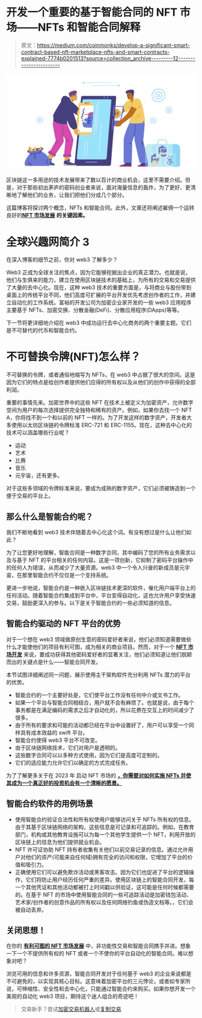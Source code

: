 # 开发一个重要的基于智能合同的 NFT 市场——NFTs 和智能合同解释

> 原文：<https://medium.com/coinmonks/develop-a-significant-smart-contract-based-nft-marketplace-nfts-and-smart-contracts-explained-7774b0201513?source=collection_archive---------12----------------------->

![](img/e5e130ca613f5be9a36cce1d839621a5.png)

区块链这一多用途的技术发展带来了数以百计的商业机会，这里不需要介绍。但是，对于那些初出茅庐的密码创业者来说，面对海量信息的轰炸，为了更好、更清晰地了解他们的业务，让我们把他们分成几个部分。

这篇博客将探讨两个概念，NFTs 和智能合同。此外，文章还将阐述雇佣一个运转良好的[**NFT 市场发展**](https://www.appdupe.com/nft-marketplace-development) **的关键因素。**

# **全球兴趣网简介 3**

在深入博客的细节之前，你对 web3 了解多少？

Web3 正成为全球关注的焦点，因为它能够挖掘出企业的真正潜力。也就是说，他们与生俱来的能力，建立在使用区块链技术的基础上，为所有的交易和交易提供了大量的去中心化。现在，这种 web3 技术的重要方面是，与将商业与股份带到桌面上的传统平台不同，他们高度可扩展的平台开发优先考虑创作者的工作，并建立自动化的工作系统。富裕的开发公司为加密企业家开发的一些 web3 应用程序主要基于 NFTs、加密交换、分散金融(DeFi)、分散应用程序(DApps)等等。

下一节将更详细地介绍在 web3 中成功运行去中心化商务的两个重要主题。它们是不可替代的代币和智能合约。

# **不可替换令牌(NFT)怎么样？**

不可替换的令牌，或者通俗地缩写为 NFTs，在 web3 中占据了很大的空间。这是因为它们的特点是给创作者提供他们应得的所有权以及从他们的创作中获得的全部利润。

重要的事情先来。加密世界中的这些 NFT 在技术上被定义为加密资产，允许数字空间为用户的每次选择提供完全独特和稀有的资产。例如，如果你去找一个 NFT A，你将找不到一个和以前的 NFT 一样的。为了开发这样的数字资产，开发者大多使用以太坊区块链的令牌标准 ERC-721 和 ERC-1155。现在，这种去中心化的技术可以涵盖哪些行业呢？

*   运动
*   艺术
*   比赛
*   音乐
*   元宇宙，还有更多。

对于这些多领域的令牌标准来说，要成为成熟的数字资产，它们必须被铸造到一个便于交易的平台上。

## 那么什么是智能合约呢？

我们不断地看到 web3 技术伴随着去中心化这个词。有没有想过是什么让他们如此？

为了让您更好地理解，智能合同是一种数字合同，其中编码了您的所有业务需求以及与基于 NFT 的平台相关的任何内容。这是一项创新，它抑制了密码平台操作中的任何人为错误，从而减少了大量资源。web3 中一个令人兴奋的新成员是元宇宙，在那里智能合约不仅仅是一个支持系统。

更进一步地说，智能合约是一种嵌入区块链技术更深的软件，催化用户端平台上的任何活动。随着智能合约集成到平台中，平台变得自动化，这也允许用户享受快速交易，鼓励更深入的参与。以下是关于智能合约的一些必须知道的信息。

## **智能合约驱动的 NFT 平台的优势**

对于一个想在 web3 领域做原创生意的密码爱好者来说，他们必须知道需要做些什么才能使他们的项目有利可图，成为相关的商业项目。然而，对于一个 [**NFT 市场开发**](https://www.appdupe.com/nft-marketplace-development) 来说，要成功获得其他密码爱好者的显著关注，他们必须知道让他们脱颖而出的关键点是什么——智能合同开发。

本节试图详细阐述同一问题，展示使用主干架构软件充分利用 NFTs 潜力的平台的优势。

*   智能合约的一个主要好处是，它们使平台工作没有任何中介或文书工作。
*   如果一个平台与智能合同相结合，用户就不会有麻烦了。也就是说，由于每个事务都是在满足编码的需求之后才自动化的，所以花费在交互上的时间减少了很多。
*   由于所有的要求和可能的活动都已经在平台中设置好了，用户可以享受一个同样具有成本效益的 swift 平台。
*   智能合约使得 web3 平台不可改变。
*   由于区块链网络技术，它们对用户是透明的。
*   这些数字合同可以以多种方式使用，因为它们是高度可定制的。
*   它们的适应能力允许它们以确定的方式完成任务。

为了了解更多关于在 2023 年 启动 NFT 市场的 [**，你需要对如何实施 NFTs 并使其成为一个真正好的投资机会有一个清晰的愿景。**](/coinmonks/white-label-nft-marketplace-development-steps-to-develop-your-crypto-startup-in-2023-7c92c165d4ff)

## **智能合约软件的用例场景**

*   使用智能合约验证合法性和所有权使用户能够访问关于 NFTs 所有权的信息。由于其基于区块链网络的架构，这些信息是可记录和可追踪的。例如，在教育部门，机构或其他教育设施可以为每一个其他学生提供一个 NFT，利用开放的区块链上的信息为他们提供就业机会。
*   NFT 许可证协助 NFT 持有者收集有关他们以前交易记录的信息。通过允许用户对他们的资产(可能来自任何域)拥有完全的访问和权限，它增加了平台的价值和吸引力。
*   正确使用它们可以避免欺诈活动或黑客攻击。因为它们也促进了平台的逻辑操作，它们将防止用户经历任何严重的差异。使用区块链上的智能合同开发，每一个其他凭证和其他活动都被打上时间戳以供验证，这可能是任何时候都需要的。在基于 NFT 的市场中使用智能合同的一些可追踪活动是加密钱包活动、艺术家/创作者的创意作品的所有权以及任何网络钓鱼或伪造文档等。，它们会被自动丢弃。

## **关闭思想！**

在你的 [**有利可图的 NFT 市场发展**](https://www.appdupe.com/nft-marketplace-development) 中，非功能性交易和智能合同携手并进。想象一下一个不提供所有权的 NFT 或者一个不使你的平台自动化的智能合同。难以想象对吧？

浏览可用的信息和许多资源，智能合同开发对于任何基于 web3 的企业来说都是不可避免的，以实现其核心目标。这意味着加密平台的三元悖论，或者如专家所说，可伸缩性、安全性和去中心化，只能通过智能合约来购买。如果你想开发一个美观的自动化 web3 项目，期待这个迷人组合的奇迹吧！

> 交易新手？尝试[加密交易机器人](/coinmonks/crypto-trading-bot-c2ffce8acb2a)或[复制交易](/coinmonks/top-10-crypto-copy-trading-platforms-for-beginners-d0c37c7d698c)